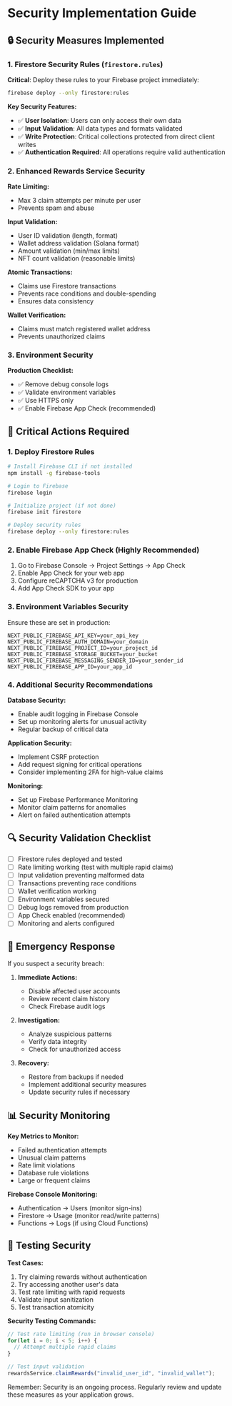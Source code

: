 # Security Implementation Guide

## 🔒 Security Measures Implemented

### 1. Firestore Security Rules (`firestore.rules`)

**Critical**: Deploy these rules to your Firebase project immediately:

```bash
firebase deploy --only firestore:rules
```

**Key Security Features:**
- ✅ **User Isolation**: Users can only access their own data
- ✅ **Input Validation**: All data types and formats validated
- ✅ **Write Protection**: Critical collections protected from direct client writes
- ✅ **Authentication Required**: All operations require valid authentication

### 2. Enhanced Rewards Service Security

**Rate Limiting:**
- Max 3 claim attempts per minute per user
- Prevents spam and abuse

**Input Validation:**
- User ID validation (length, format)
- Wallet address validation (Solana format)
- Amount validation (min/max limits)
- NFT count validation (reasonable limits)

**Atomic Transactions:**
- Claims use Firestore transactions
- Prevents race conditions and double-spending
- Ensures data consistency

**Wallet Verification:**
- Claims must match registered wallet address
- Prevents unauthorized claims

### 3. Environment Security

**Production Checklist:**
- ✅ Remove debug console logs
- ✅ Validate environment variables
- ✅ Use HTTPS only
- ✅ Enable Firebase App Check (recommended)

## 🚨 Critical Actions Required

### 1. Deploy Firestore Rules
```bash
# Install Firebase CLI if not installed
npm install -g firebase-tools

# Login to Firebase
firebase login

# Initialize project (if not done)
firebase init firestore

# Deploy security rules
firebase deploy --only firestore:rules
```

### 2. Enable Firebase App Check (Highly Recommended)
1. Go to Firebase Console → Project Settings → App Check
2. Enable App Check for your web app
3. Configure reCAPTCHA v3 for production
4. Add App Check SDK to your app

### 3. Environment Variables Security
Ensure these are set in production:
```env
NEXT_PUBLIC_FIREBASE_API_KEY=your_api_key
NEXT_PUBLIC_FIREBASE_AUTH_DOMAIN=your_domain
NEXT_PUBLIC_FIREBASE_PROJECT_ID=your_project_id
NEXT_PUBLIC_FIREBASE_STORAGE_BUCKET=your_bucket
NEXT_PUBLIC_FIREBASE_MESSAGING_SENDER_ID=your_sender_id
NEXT_PUBLIC_FIREBASE_APP_ID=your_app_id
```

### 4. Additional Security Recommendations

**Database Security:**
- Enable audit logging in Firebase Console
- Set up monitoring alerts for unusual activity
- Regular backup of critical data

**Application Security:**
- Implement CSRF protection
- Add request signing for critical operations
- Consider implementing 2FA for high-value claims

**Monitoring:**
- Set up Firebase Performance Monitoring
- Monitor claim patterns for anomalies
- Alert on failed authentication attempts

## 🔍 Security Validation Checklist

- [ ] Firestore rules deployed and tested
- [ ] Rate limiting working (test with multiple rapid claims)
- [ ] Input validation preventing malformed data
- [ ] Transactions preventing race conditions
- [ ] Wallet verification working
- [ ] Environment variables secured
- [ ] Debug logs removed from production
- [ ] App Check enabled (recommended)
- [ ] Monitoring and alerts configured

## 🚨 Emergency Response

If you suspect a security breach:

1. **Immediate Actions:**
   - Disable affected user accounts
   - Review recent claim history
   - Check Firebase audit logs

2. **Investigation:**
   - Analyze suspicious patterns
   - Verify data integrity
   - Check for unauthorized access

3. **Recovery:**
   - Restore from backups if needed
   - Implement additional security measures
   - Update security rules if necessary

## 📊 Security Monitoring

**Key Metrics to Monitor:**
- Failed authentication attempts
- Unusual claim patterns
- Rate limit violations
- Database rule violations
- Large or frequent claims

**Firebase Console Monitoring:**
- Authentication → Users (monitor sign-ins)
- Firestore → Usage (monitor read/write patterns)
- Functions → Logs (if using Cloud Functions)

## 🔧 Testing Security

**Test Cases:**
1. Try claiming rewards without authentication
2. Try accessing another user's data
3. Test rate limiting with rapid requests
4. Validate input sanitization
5. Test transaction atomicity

**Security Testing Commands:**
```javascript
// Test rate limiting (run in browser console)
for(let i = 0; i < 5; i++) {
  // Attempt multiple rapid claims
}

// Test input validation
rewardsService.claimRewards("invalid_user_id", "invalid_wallet");
```

Remember: Security is an ongoing process. Regularly review and update these measures as your application grows.
